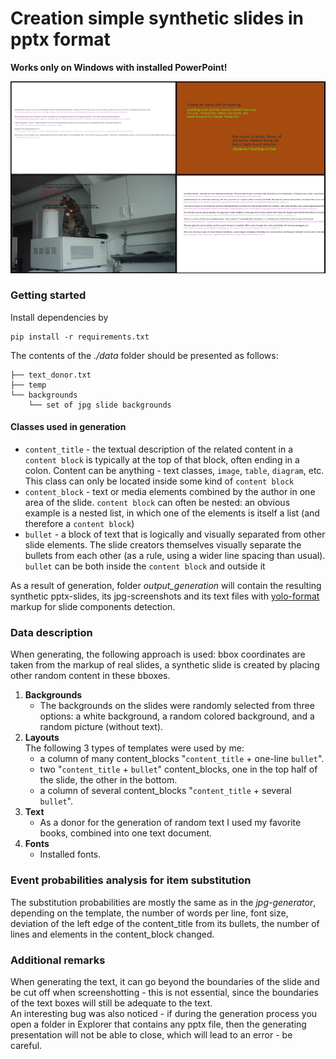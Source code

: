 # Creation simple synthetic slides in pptx format
**Works only on Windows with installed PowerPoint!**  

<p align="center">
    <img src="examples.png", width="700px">
</p>

### Getting started

Install dependencies by  
```
pip install -r requirements.txt
```

The contents of the *./data* folder should be presented as follows:  
```
├── text_donor.txt
├── temp
└── backgrounds
    └── set of jpg slide backgrounds
```

#### Сlasses used in generation
* `content_title` - the textual description of the related content in a `content block` is typically at the top of that block, often ending in a colon. Content can be anything - text classes, `image`, `table`, `diagram`, etc. This class can only be located inside some kind of `content block`
* `content_block` - text or media elements combined by the author in one area of the slide. `content block` can often be nested: an obvious example is a nested list, in which one of the elements is itself a list \(and therefore a `content block`\)
* `bullet` - a block of text that is logically and visually separated from other slide elements. The slide creators themselves visually separate the bullets from each other (as a rule, using a wider line spacing than usual). `bullet` can be both inside the `content block` and outside it

As a result of generation, folder *output_generation* will contain the resulting synthetic pptx-slides, its jpg-screenshots and its text files with [yolo-format](https://github.com/AlexeyAB/Yolo_mark/issues/60#issuecomment-401854885) markup for slide components detection.

### Data description

When generating, the following approach is used: bbox coordinates are taken from the markup of real slides, a synthetic slide is created by placing other random content in these bboxes.  

1. **Backgrounds**
    * The backgrounds on the slides were randomly selected from three options: a white background, a random colored background, and a random picture (without text).
2. **Layouts**  
    The following 3 types of templates were used by me:
    * a column of many content_blocks "`content_title` + one-line `bullet`".  
    * two "`content_title` + `bullet`" content_blocks, one in the top half of the slide, the other in the bottom.
    * a column of several content_blocks "`content_title` + several `bullet`".
3. **Text**
    * As a donor for the generation of random text I used my favorite books, combined into one text document.
4. **Fonts**
    * Installed fonts.

### Event probabilities analysis for item substitution

The substitution probabilities are mostly the same as in the *jpg-generator*, depending on the template, the number of words per line, font size, deviation of the left edge of the content_title from its bullets, the number of lines and elements in the content_block changed.

### Additional remarks

When generating the text, it can go beyond the boundaries of the slide and be cut off when screenshotting - this is not essential, since the boundaries of the text boxes will still be adequate to the text.  
An interesting bug was also noticed - if during the generation process you open a folder in Explorer that contains any pptx file, then the generating presentation will not be able to close, which will lead to an error - be careful.
